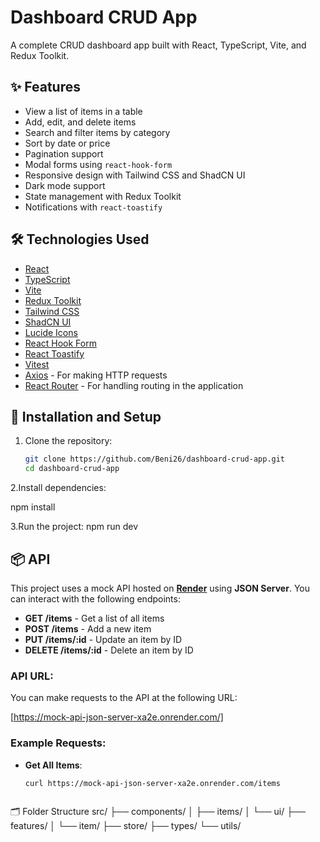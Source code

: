 # Dashboard CRUD App

A complete CRUD dashboard app built with React, TypeScript, Vite, and Redux Toolkit.

## ✨ Features

- View a list of items in a table
- Add, edit, and delete items
- Search and filter items by category
- Sort by date or price
- Pagination support
- Modal forms using `react-hook-form`
- Responsive design with Tailwind CSS and ShadCN UI
- Dark mode support
- State management with Redux Toolkit
- Notifications with `react-toastify`



## 🛠️ Technologies Used

- [React](https://reactjs.org/)
- [TypeScript](https://www.typescriptlang.org/)
- [Vite](https://vitejs.dev/)
- [Redux Toolkit](https://redux-toolkit.js.org/)
- [Tailwind CSS](https://tailwindcss.com/)
- [ShadCN UI](https://ui.shadcn.dev/)
- [Lucide Icons](https://lucide.dev/)
- [React Hook Form](https://react-hook-form.com/)
- [React Toastify](https://github.com/fkhadra/react-toastify#readme)
- [Vitest](https://vitest.dev/) 
- [Axios](https://axios-http.com/) - For making HTTP requests
- [React Router](https://reactrouter.com/) - For handling routing in the application


## 🚀 Installation and Setup

1. Clone the repository:

   ```bash
   git clone https://github.com/Beni26/dashboard-crud-app.git
   cd dashboard-crud-app


2.Install dependencies:

  npm install

3.Run the project:
  npm run dev



## 📦 API

This project uses a mock API hosted on **[Render](https://render.com/)** using **JSON Server**. You can interact with the following endpoints:

- **GET /items** - Get a list of all items
- **POST /items** - Add a new item
- **PUT /items/:id** - Update an item by ID
- **DELETE /items/:id** - Delete an item by ID

### API URL:

You can make requests to the API at the following URL:

[https://mock-api-json-server-xa2e.onrender.com/]
### Example Requests:

- **Get All Items**:
  ```bash
  curl https://mock-api-json-server-xa2e.onrender.com/items



🗂️ Folder Structure
  src/
  ├── components/
  │   ├── items/
  │   └── ui/
  ├── features/
  │   └── item/
  ├── store/
  ├── types/
  └── utils/


